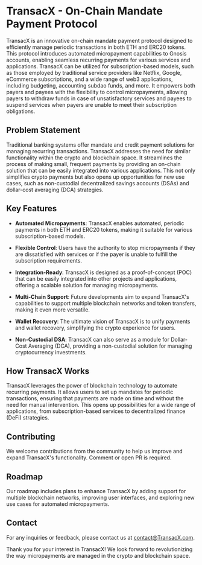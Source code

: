 # TransacX - On-Chain Mandate Payment Protocol

TransacX is an innovative on-chain mandate payment protocol designed to efficiently manage periodic transactions in both ETH and ERC20 tokens. This protocol introduces automated micropayment capabilities to Gnosis accounts, enabling seamless recurring payments for various services and applications. TransacX can be utilized for subscription-based models, such as those employed by traditional service providers like Netflix, Google, eCommerce subscriptions, and a wide range of web3 applications, including budgeting, accounting subdao funds, and more. It empowers both payers and payees with the flexibility to control micropayments, allowing payers to withdraw funds in case of unsatisfactory services and payees to suspend services when payers are unable to meet their subscription obligations.

## Problem Statement

Traditional banking systems offer mandate and credit payment solutions for managing recurring transactions. TransacX addresses the need for similar functionality within the crypto and blockchain space. It streamlines the process of making small, frequent payments by providing an on-chain solution that can be easily integrated into various applications. This not only simplifies crypto payments but also opens up opportunities for new use cases, such as non-custodial decentralized savings accounts (DSAs) and dollar-cost averaging (DCA) strategies.

## Key Features

- **Automated Micropayments**: TransacX enables automated, periodic payments in both ETH and ERC20 tokens, making it suitable for various subscription-based models.

- **Flexible Control**: Users have the authority to stop micropayments if they are dissatisfied with services or if the payer is unable to fulfill the subscription requirements.

- **Integration-Ready**: TransacX is designed as a proof-of-concept (POC) that can be easily integrated into other projects and applications, offering a scalable solution for managing micropayments.

- **Multi-Chain Support**: Future developments aim to expand TransacX's capabilities to support multiple blockchain networks and token transfers, making it even more versatile.

- **Wallet Recovery**: The ultimate vision of TransacX is to unify payments and wallet recovery, simplifying the crypto experience for users.

- **Non-Custodial DSA**: TransacX can also serve as a module for Dollar-Cost Averaging (DCA), providing a non-custodial solution for managing cryptocurrency investments.

## How TransacX Works

TransacX leverages the power of blockchain technology to automate recurring payments. It allows users to set up mandates for periodic transactions, ensuring that payments are made on time and without the need for manual intervention. This opens up possibilities for a wide range of applications, from subscription-based services to decentralized finance (DeFi) strategies.

## Contributing

We welcome contributions from the community to help us improve and expand TransacX's functionality. Comment or open PR is required.

## Roadmap

Our roadmap includes plans to enhance TransacX by adding support for multiple blockchain networks, improving user interfaces, and exploring new use cases for automated micropayments.

## Contact

For any inquiries or feedback, please contact us at [contact@TransacX.com](mailto:contact@transacX.com).

Thank you for your interest in TransacX! We look forward to revolutionizing the way micropayments are managed in the crypto and blockchain space.